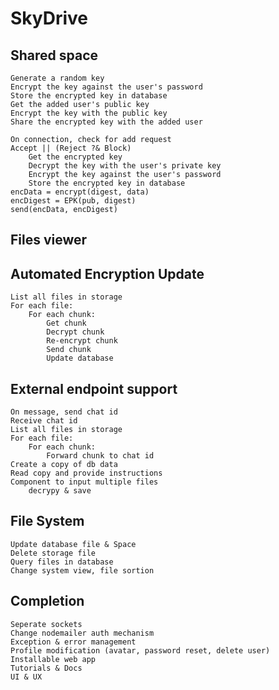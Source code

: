 # SkyDrive

## Shared space

    Generate a random key
    Encrypt the key against the user's password
    Store the encrypted key in database
    Get the added user's public key
    Encrypt the key with the public key
    Share the encrypted key with the added user

    On connection, check for add request
    Accept || (Reject ?& Block)
        Get the encrypted key
        Decrypt the key with the user's private key
        Encrypt the key against the user's password
        Store the encrypted key in database
    encData = encrypt(digest, data)
    encDigest = EPK(pub, digest)
    send(encData, encDigest)

## Files viewer

## Automated Encryption Update

    List all files in storage
    For each file:
        For each chunk:
            Get chunk
            Decrypt chunk
            Re-encrypt chunk
            Send chunk
            Update database

## External endpoint support

    On message, send chat id
    Receive chat id
    List all files in storage
    For each file:
        For each chunk:
            Forward chunk to chat id
    Create a copy of db data
    Read copy and provide instructions
    Component to input multiple files
        decrypy & save

## File System

    Update database file & Space
    Delete storage file
    Query files in database
    Change system view, file sortion

## Completion

    Seperate sockets
    Change nodemailer auth mechanism
    Exception & error management
    Profile modification (avatar, password reset, delete user)
    Installable web app
    Tutorials & Docs
    UI & UX
